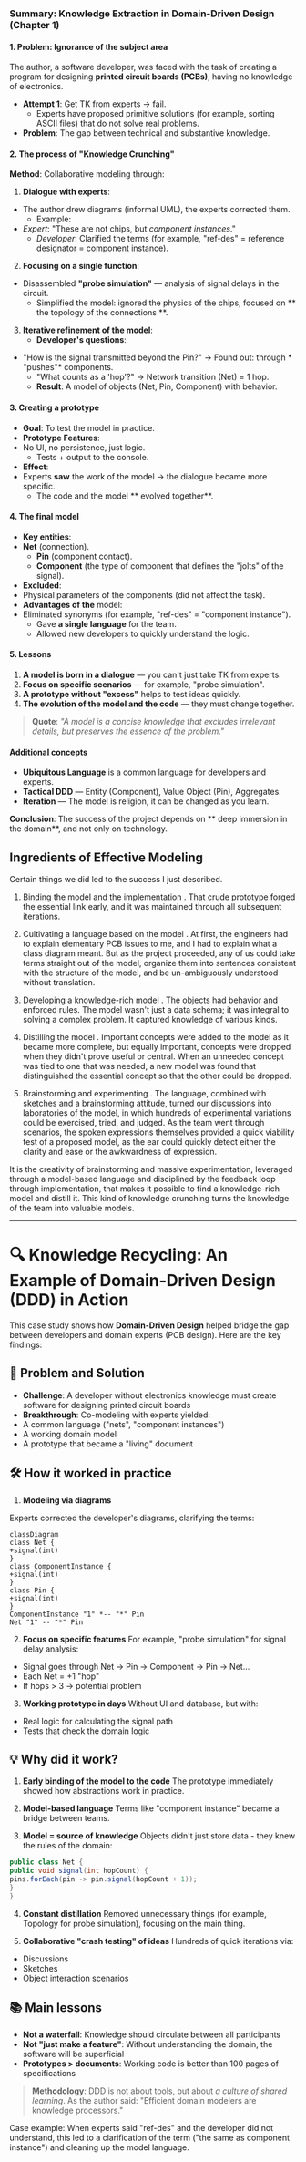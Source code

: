 ### **Summary: Knowledge Extraction in Domain-Driven Design (Chapter 1)**  

#### **1. Problem: Ignorance of the subject area**  
The author, a software developer, was faced with the task of creating a program for designing **printed circuit boards (PCBs)**, having no knowledge of electronics.  
- **Attempt 1**: Get TK from experts → fail.  
  - Experts have proposed primitive solutions (for example, sorting ASCII files) that do not solve real problems.  
- **Problem**: The gap between technical and substantive knowledge.  

#### **2. The process of "Knowledge Crunching"**  
**Method**: Collaborative modeling through:  
1. **Dialogue with experts**:
- The author drew diagrams (informal UML), the experts corrected them.  
   - Example:
- *Expert*: "These are not chips, but *component instances*."  
     - *Developer*: Clarified the terms (for example, "ref-des" = reference designator = component instance).  
2. **Focusing on a single function**:
- Disassembled **"probe simulation"** — analysis of signal delays in the circuit.  
   - Simplified the model: ignored the physics of the chips, focused on ** the topology of the connections **.  
3. **Iterative refinement of the model**:  
   - **Developer's questions**:
- "How is the signal transmitted beyond the Pin?" → Found out: through * "pushes"* components.  
     - "What counts as a 'hop'?" → Network transition (Net) = 1 hop.  
   - **Result**: A model of objects (Net, Pin, Component) with behavior.  

#### **3. Creating a prototype**  
- **Goal**: To test the model in practice.  
- **Prototype Features**:
- No UI, no persistence, just logic.  
  - Tests + output to the console.  
- **Effect**:
- Experts **saw** the work of the model → the dialogue became more specific.  
  - The code and the model ** evolved together**.  

#### **4. The final model**  
- **Key entities**:
- **Net** (connection).  
  - **Pin** (component contact).  
  - **Component** (the type of component that defines the "jolts" of the signal).  
- **Excluded**:
- Physical parameters of the components (did not affect the task).  
- **Advantages of the** model:
- Eliminated synonyms (for example, "ref-des" = "component instance").  
  - Gave **a single language** for the team.  
  - Allowed new developers to quickly understand the logic.  

#### **5. Lessons**  
1. **A model is born in a dialogue** — you can't just take TK from experts.  
2. **Focus on specific scenarios** — for example, "probe simulation".  
3. **A prototype without "excess"** helps to test ideas quickly.  
4. **The evolution of the model and the code** — they must change together.  

> **Quote**:
> *"A model is a concise knowledge that excludes irrelevant details, but preserves the essence of the problem."*  

#### **Additional concepts**  
- **Ubiquitous Language** is a common language for developers and experts.  
- **Tactical DDD** — Entity (Component), Value Object (Pin), Aggregates.  
- **Iteration** — The model is religion, it can be changed as you learn.  

**Conclusion**: The success of the project depends on ** deep immersion in the domain**, and not only on technology.

## Ingredients of Effective Modeling 
Certain things we did led to the success I just described.

1.  Binding the model and the implementation . That crude prototype forged the essential link 
early, and it was maintained through all subsequent iterations. 

2.  Cultivating a language based on the model . At first, the engineers had to explain 
elementary PCB issues to me, and I had to explain what a class diagram meant. But as the 
project proceeded, any of us could take terms straight out of the model, organize them into 
sentences consistent with the structure of the model, and be un-ambiguously understood 
without translation. 

3.  Developing a knowledge-rich model . The objects had behavior and enforced rules. The 
model wasn't just a data schema; it was integral to solving a complex problem. It captured 
knowledge of various kinds.

4.  Distilling the model . Important concepts were added to the model as it became more 
complete, but equally important, concepts were dropped when they didn't prove useful or 
central. When an unneeded concept was tied to one that was needed, a new model was 
found that distinguished the essential concept so that the other could be dropped. 

5.  Brainstorming and experimenting . The language, combined with sketches and a 
brainstorming attitude, turned our discussions into laboratories of the model, in which 
hundreds of experimental variations could be exercised, tried, and judged. As the team went 
through scenarios, the spoken expressions themselves provided a quick viability test of a 
proposed model, as the ear could quickly detect either the clarity and ease or the 
awkwardness of expression. 

It is the creativity of brainstorming and massive experimentation, leveraged through a model-based 
language and disciplined by the feedback loop through implementation, that makes it possible to 
find a knowledge-rich model and distill it. This kind of knowledge crunching turns the knowledge 
of the team into valuable models.

---

# 🔍 **Knowledge Recycling: An Example of Domain-Driven Design (DDD) in Action**

This case study shows how **Domain-Driven Design** helped bridge the gap between developers and domain experts (PCB design). Here are the key findings:

## 🧩 **Problem and Solution**
- **Challenge**: A developer without electronics knowledge must create software for designing printed circuit boards
- **Breakthrough**: Co-modeling with experts yielded:
- A common language ("nets", "component instances")
- A working domain model
- A prototype that became a "living" document

## 🛠 **How it worked in practice**
1. **Modeling via diagrams**

Experts corrected the developer's diagrams, clarifying the terms:
```mermaid
classDiagram
class Net {
+signal(int)
}
class ComponentInstance {
+signal(int)
}
class Pin {
+signal(int)
}
ComponentInstance "1" *-- "*" Pin
Net "1" -- "*" Pin
```

2. **Focus on specific features**
For example, "probe simulation" for signal delay analysis:
- Signal goes through Net → Pin → Component → Pin → Net...
- Each Net = +1 "hop"
- If hops > 3 → potential problem

3. **Working prototype in days**
Without UI and database, but with:
- Real logic for calculating the signal path
- Tests that check the domain logic

## 💡 **Why did it work?**
1. **Early binding of the model to the code**
The prototype immediately showed how abstractions work in practice.

2. **Model-based language**
Terms like "component instance" became a bridge between teams.

3. **Model = source of knowledge**
Objects didn't just store data - they knew the rules of the domain:
```java
public class Net {
public void signal(int hopCount) {
pins.forEach(pin -> pin.signal(hopCount + 1));
}
}
```

4. **Constant distillation**
Removed unnecessary things (for example, Topology for probe simulation), focusing on the main thing.

5. **Collaborative "crash testing" of ideas**
Hundreds of quick iterations via:
- Discussions
- Sketches
- Object interaction scenarios

## 📚 **Main lessons**
- **Not a waterfall**: Knowledge should circulate between all participants
- **Not "just make a feature"**: Without understanding the domain, the software will be superficial
- **Prototypes > documents**: Working code is better than 100 pages of specifications

> **Methodology**: DDD is not about tools, but about *a culture of shared learning*. As the author said: "Efficient domain modelers are knowledge processors."

Case example:
When experts said "ref-des" and the developer did not understand, this led to a clarification of the term ("the same as component instance") and cleaning up the model language.
